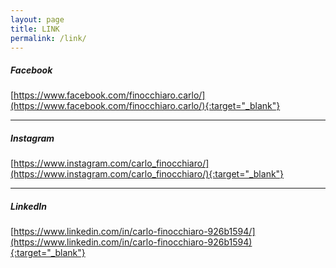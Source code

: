```yaml
---
layout: page
title: LINK
permalink: /link/
---
```


##### Facebook
[https://www.facebook.com/finocchiaro.carlo/](https://www.facebook.com/finocchiaro.carlo/){:target="_blank"}

***

##### Instagram
[https://www.instagram.com/carlo_finocchiaro/](https://www.instagram.com/carlo_finocchiaro/){:target="_blank"}

***

##### LinkedIn
[https://www.linkedin.com/in/carlo-finocchiaro-926b1594/](https://www.linkedin.com/in/carlo-finocchiaro-926b1594){:target="_blank"}
